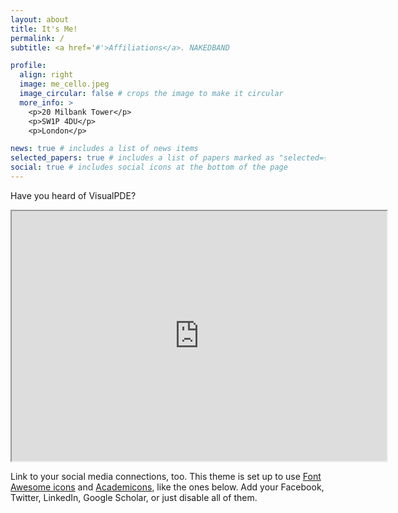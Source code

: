 ```yaml
---
layout: about
title: It's Me!
permalink: /
subtitle: <a href='#'>Affiliations</a>. NAKEDBAND

profile:
  align: right
  image: me_cello.jpeg
  image_circular: false # crops the image to make it circular
  more_info: >
    <p>20 Milbank Tower</p>
    <p>SW1P 4DU</p>
    <p>London</p>

news: true # includes a list of news items
selected_papers: true # includes a list of papers marked as "selected={true}"
social: true # includes social icons at the bottom of the page
---
```


Have you heard of VisualPDE?
<iframe src="https://visualpde.com/sim/?preset=KellerSegelHeart" width="600" height="400"></iframe>




Link to your social media connections, too. This theme is set up to use [Font Awesome icons](https://fontawesome.com/) and [Academicons](https://jpswalsh.github.io/academicons/), like the ones below. Add your Facebook, Twitter, LinkedIn, Google Scholar, or just disable all of them.
